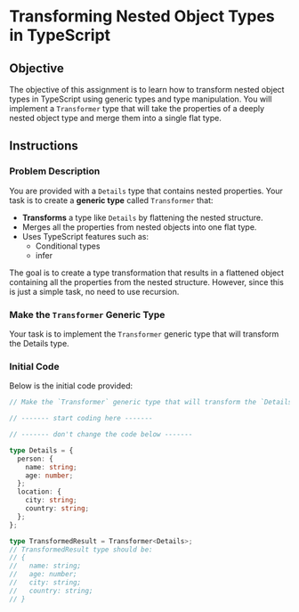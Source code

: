 # Transforming Nested Object Types in TypeScript

## Objective

The objective of this assignment is to learn how to transform nested object types in TypeScript using generic types and type manipulation. You will implement a `Transformer` type that will take the properties of a deeply nested object type and merge them into a single flat type.

## Instructions

### Problem Description

You are provided with a `Details` type that contains nested properties. Your task is to create a **generic type** called `Transformer` that:

- **Transforms** a type like `Details` by flattening the nested structure.
- Merges all the properties from nested objects into one flat type.
- Uses TypeScript features such as:
  - Conditional types
  - infer

The goal is to create a type transformation that results in a flattened object containing all the properties from the nested structure. However, since this is just a simple task, no need to use recursion.

### Make the `Transformer` Generic Type

Your task is to implement the `Transformer` generic type that will transform the Details type.

### Initial Code

Below is the initial code provided:

```typescript
// Make the `Transformer` generic type that will transform the `Details` type

// ------- start coding here -------

// ------- don't change the code below -------

type Details = {
  person: {
    name: string;
    age: number;
  };
  location: {
    city: string;
    country: string;
  };
};

type TransformedResult = Transformer<Details>;
// TransformedResult type should be:
// {
//   name: string;
//   age: number;
//   city: string;
//   country: string;
// }
```
